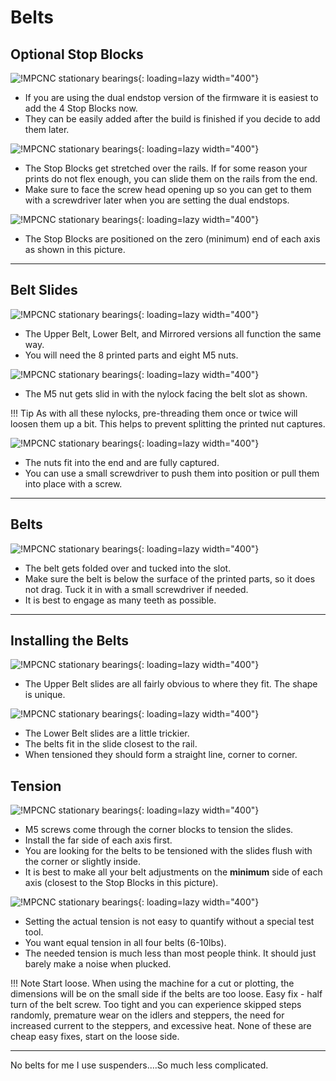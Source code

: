 # Belts

## Optional Stop Blocks

![!MPCNC stationary bearings](https://www.v1engineering.com/wp-content/uploads/2020/06/HStop1-scaled.jpg){: loading=lazy width="400"}

* If you are using the dual endstop version of the firmware it is easiest to add the 4 Stop Blocks now.
* They can be easily added after the build is finished if you decide to add them later.

![!MPCNC stationary bearings](https://www.v1engineering.com/wp-content/uploads/2020/06/HStop2-scaled.jpg){: loading=lazy width="400"}

* The Stop Blocks get stretched over the rails. If for some reason your prints do not flex enough, you can slide them on the rails from the end.
* Make sure to face the screw head opening up so you can get to them with a screwdriver later when you are setting the dual endstops.

![!MPCNC stationary bearings](https://www.v1engineering.com/wp-content/uploads/2020/06/HStop3-scaled.jpg){: loading=lazy width="400"}

* The Stop Blocks are positioned on the zero (minimum) end of each axis as shown in this picture.

___

## Belt Slides

![!MPCNC stationary bearings](https://www.v1engineering.com/wp-content/uploads/2020/06/Slide1-scaled.jpg){: loading=lazy width="400"}

* The Upper Belt, Lower Belt, and Mirrored versions all function the same way.
* You will need the 8 printed parts and eight M5 nuts.

![!MPCNC stationary bearings](https://www.v1engineering.com/wp-content/uploads/2020/06/Slide2-scaled.jpg){: loading=lazy width="400"}

* The M5 nut gets slid in with the nylock facing the belt slot as shown.

!!! Tip
    As with all these nylocks, pre-threading them once or twice will loosen them up a bit. This helps to prevent splitting the printed nut captures.

![!MPCNC stationary bearings](https://www.v1engineering.com/wp-content/uploads/2020/06/Slide3-scaled.jpg){: loading=lazy width="400"}

* The nuts fit into the end and are fully captured.
* You can use a small screwdriver to push them into position or pull them into place with a screw.

___

## Belts

![!MPCNC stationary bearings](https://www.v1engineering.com/wp-content/uploads/2020/06/Slide4-scaled.jpg){: loading=lazy width="400"}

* The belt gets folded over and tucked into the slot.
* Make sure the belt is below the surface of the printed parts, so it does not drag. Tuck it in with a small screwdriver if needed.
* It is best to engage as many teeth as possible.

___

## Installing the Belts

![!MPCNC stationary bearings](https://www.v1engineering.com/wp-content/uploads/2020/06/OBelt1-scaled.jpg){: loading=lazy width="400"}

* The Upper Belt slides are all fairly obvious to where they fit. The shape is unique.

![!MPCNC stationary bearings](https://www.v1engineering.com/wp-content/uploads/2020/06/OBelt2-scaled.jpg){: loading=lazy width="400"}

* The Lower Belt slides are a little trickier.
* The belts fit in the slide closest to the rail.
* When tensioned they should form a straight line, corner to corner.

## Tension

![!MPCNC stationary bearings](https://www.v1engineering.com/wp-content/uploads/2020/06/OBelt3-scaled.jpg){: loading=lazy width="400"}

* M5 screws come through the corner blocks to tension the slides.
* Install the far side of each axis first.
* You are looking for the belts to be tensioned with the slides flush with the corner or slightly inside.
* It is best to make all your belt adjustments on the **minimum** side of each axis (closest to the Stop Blocks in this picture).

![!MPCNC stationary bearings](https://www.v1engineering.com/wp-content/uploads/2020/06/Final-scaled.jpg){: loading=lazy width="400"}

* Setting the actual tension is not easy to quantify without a special test tool.
* You want equal tension in all four belts (6-10lbs).
* The needed tension is much less than most people think. It should just barely make a noise when plucked.

!!! Note
    Start loose. When using the machine for a cut or plotting, the dimensions will be on the small side if the belts are too loose. Easy fix - half turn of the belt screw.
    Too tight and you can experience skipped steps randomly, premature wear on the idlers and steppers, the need for increased current to the steppers, and excessive heat. None of these are cheap easy fixes, start on the loose side.

___

No belts for me I use suspenders....So much less complicated.
